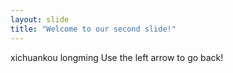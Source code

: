 ```yaml
---
layout: slide
title: "Welcome to our second slide!"
---
```

xichuankou longming
Use the left arrow to go back!

